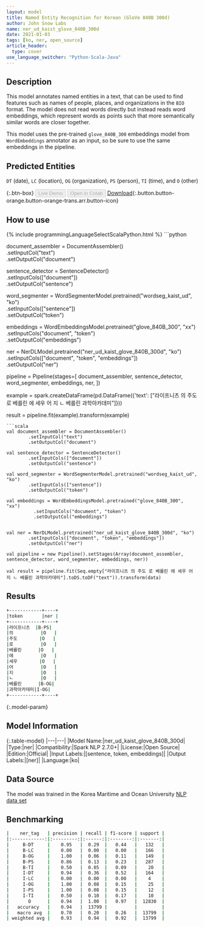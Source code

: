 ```yaml
---
layout: model
title: Named Entity Recognition for Korean (GloVe 840B 300d)
author: John Snow Labs
name: ner_ud_kaist_glove_840B_300d
date: 2021-01-03
tags: [ko, ner, open_source]
article_header:
  type: cover
use_language_switcher: "Python-Scala-Java"
---
```


## Description

This model annotates named entities in a text, that can be used to find features such as names of people, places, and organizations in the `BIO` format. The model does not read words directly but instead reads word embeddings, which represent words as points such that more semantically similar words are closer together.

This model uses the pre-trained `glove_840B_300` embeddings model from `WordEmbeddings` annotator as an input, so be sure to use the same embeddings in the pipeline.

## Predicted Entities

`DT` (date), `LC` (location), `OG` (organization), `PS` (person), `TI` (time), and `O` (other)

{:.btn-box}
<button class="button button-orange" disabled>Live Demo</button>
<button class="button button-orange" disabled>Open in Colab</button>
[Download](https://s3.amazonaws.com/auxdata.johnsnowlabs.com/public/models/ner_ud_kaist_glove_840B_300d_ko_2.7.0_2.4_1609716021199.zip){:.button.button-orange.button-orange-trans.arr.button-icon}

## How to use



<div class="tabs-box" markdown="1">
{% include programmingLanguageSelectScalaPython.html %}
```python

document_assembler = DocumentAssembler() \
        .setInputCol("text") \
        .setOutputCol("document")

sentence_detector = SentenceDetector()\
        .setInputCols(["document"])\
        .setOutputCol("sentence")

word_segmenter = WordSegmenterModel.pretrained("wordseg_kaist_ud", "ko")\
        .setInputCols(["sentence"])\
        .setOutputCol("token")

embeddings = WordEmbeddingsModel.pretrained("glove_840B_300", "xx")\
          .setInputCols("document", "token") \
          .setOutputCol("embeddings")


ner = NerDLModel.pretrained("ner_ud_kaist_glove_840B_300d", "ko") \
        .setInputCols(["document", "token", "embeddings"]) \
        .setOutputCol("ner")

pipeline = Pipeline(stages=[
        document_assembler,
        sentence_detector,
        word_segmenter,
        embeddings,
        ner,
    ])

example = spark.createDataFrame(pd.DataFrame({'text': ["라이프니츠 의 주도 로 베를린 에 세우 어 지 ㄴ 베를린 과학아카데미"]}))

result = pipeline.fit(example).transform(example)
```
```scala
val document_assembler = DocumentAssembler()
        .setInputCol("text")
        .setOutputCol("document")

val sentence_detector = SentenceDetector()
        .setInputCols(["document"])
        .setOutputCol("sentence")

val word_segmenter = WordSegmenterModel.pretrained("wordseg_kaist_ud", "ko")
        .setInputCols(["sentence"])
        .setOutputCol("token")

val embeddings = WordEmbeddingsModel.pretrained("glove_840B_300", "xx")
          .setInputCols("document", "token")
          .setOutputCol("embeddings")


val ner = NerDLModel.pretrained("ner_ud_kaist_glove_840B_300d", "ko")
        .setInputCols(["document", "token", "embeddings"])
        .setOutputCol("ner")

val pipeline = new Pipeline().setStages(Array(document_assembler, sentence_detector, word_segmenter, embeddings, ner))

val result = pipeline.fit(Seq.empty["라이프니츠 의 주도 로 베를린 에 세우 어 지 ㄴ 베를린 과학아카데미"].toDS.toDF("text")).transform(data)
```
</div>

## Results

```bash
+------------+----+
|token       |ner |
+------------+----+
|라이프니츠  |B-PS|
|의          |O   |
|주도        |O   |
|로          |O   |
|베를린      |O   |
|에          |O   |
|세우        |O   |
|어          |O   |
|지          |O   |
|ㄴ          |O   |
|베를린      |B-OG|
|과학아카데미|I-OG|
+------------+----+
```

{:.model-param}
## Model Information

{:.table-model}
|---|---|
|Model Name:|ner_ud_kaist_glove_840B_300d|
|Type:|ner|
|Compatibility:|Spark NLP 2.7.0+|
|License:|Open Source|
|Edition:|Official|
|Input Labels:|[sentence, token, embeddings]|
|Output Labels:|[ner]|
|Language:|ko|

## Data Source

The model was trained in the Korea Maritime and Ocean University [NLP data set](https://github.com/kmounlp/NER)

## Benchmarking

```bash
|    ner_tag   | precision | recall | f1-score | support |
|:------------:|:---------:|:------:|:--------:|:-------:|
|     B-DT     |    0.95   |  0.29  |   0.44   |   132   |
|     B-LC     |    0.00   |  0.00  |   0.00   |   166   |
|     B-OG     |    1.00   |  0.06  |   0.11   |   149   |
|     B-PS     |    0.86   |  0.13  |   0.23   |   287   |
|     B-TI     |    0.50   |  0.05  |   0.09   |    20   |
|     I-DT     |    0.94   |  0.36  |   0.52   |   164   |
|     I-LC     |    0.00   |  0.00  |   0.00   |    4    |
|     I-OG     |    1.00   |  0.08  |   0.15   |    25   |
|     I-PS     |    1.00   |  0.08  |   0.15   |    12   |
|     I-TI     |    0.50   |  0.10  |   0.17   |    10   |
|       O      |    0.94   |  1.00  |   0.97   |  12830  |
|   accuracy   |    0.94   |  13799 |          |         |
|   macro avg  |    0.70   |  0.20  |   0.26   |  13799  |
| weighted avg |    0.93   |  0.94  |   0.92   |  13799  |
```